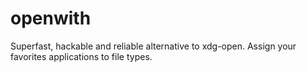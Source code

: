 # openwith
Superfast, hackable and reliable alternative to xdg-open. Assign your favorites applications to file types.
